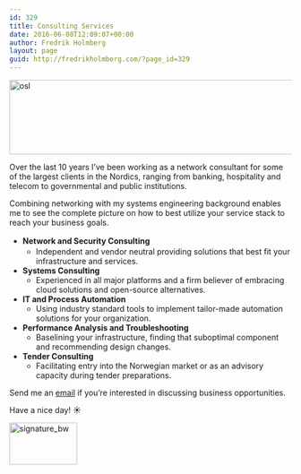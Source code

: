 ```yaml
---
id: 329
title: Consulting Services
date: 2016-06-08T12:09:07+00:00
author: Fredrik Holmberg
layout: page
guid: http://fredrikholmberg.com/?page_id=329
---
```

<img class="wp-image-337 size-large aligncenter" src="http://fredrikholmberg.com/wp-content/uploads/2016/06/osl-1024x202.jpg" alt="osl" width="676" height="133" srcset="http://fredrikholmberg.com/wp-content/uploads/2016/06/osl-1024x202.jpg 1024w, http://fredrikholmberg.com/wp-content/uploads/2016/06/osl-300x59.jpg 300w, http://fredrikholmberg.com/wp-content/uploads/2016/06/osl-768x151.jpg 768w, http://fredrikholmberg.com/wp-content/uploads/2016/06/osl-676x133.jpg 676w" sizes="(max-width: 676px) 100vw, 676px" />

Over the last 10 years I&#8217;ve been working as a network consultant for some of the largest clients in the Nordics, ranging from banking, hospitality and telecom to governmental and public institutions.

Combining networking with my systems engineering background enables me to see the complete picture on how to best utilize your service stack to reach your business goals.

  * **<span style="line-height: 1.5;">Network and Security Consulting</span>** 
      * Independent and vendor neutral providing solutions that best fit your infrastructure and services.
  * **Systems Consulting** 
      * Experienced in all major platforms and a firm believer of embracing cloud solutions and open-source alternatives.
  * **IT and Process Automation** 
      * Using industry standard tools to implement tailor-made automation solutions for your organization.
  * **Performance Analysis and Troubleshooting** 
      * Baselining your infrastructure, finding that suboptimal component and recommending design changes.
  * **Tender Consulting** 
      * Facilitating entry into the Norwegian market or as an advisory capacity during tender preparations.

Send me an [email](mailto:mail@fredrikholmberg.com?Subject=Consulting%20Services) if you&#8217;re interested in discussing business opportunities.

Have a nice day! ☀️

<img class="alignnone wp-image-342" src="http://fredrikholmberg.com/wp-content/uploads/2016/06/signature_bw.png" alt="signature_bw" width="121" height="75" srcset="http://fredrikholmberg.com/wp-content/uploads/2016/06/signature_bw.png 400w, http://fredrikholmberg.com/wp-content/uploads/2016/06/signature_bw-300x186.png 300w" sizes="(max-width: 121px) 100vw, 121px" />

&nbsp;